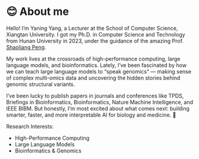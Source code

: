# 😊 About me
Hello! I’m Yaning Yang, a Lecturer at the School of Computer Science, Xiangtan University. I got my Ph.D. in Computer Science and Technology from Hunan University in 2023, under the guidance of the amazing Prof. [Shaoliang Peng](https://csee.hnu.edu.cn/people/pengshaoliang).


My work lives at the crossroads of high-performance computing, large language models, and bioinformatics. Lately, I’ve been fascinated by how we can teach large language models to “speak genomics” — making sense of complex multi-omics data and uncovering the hidden stories behind genomic structural variants.

I’ve been lucky to publish papers in journals and conferences like TPDS, Briefings in Bioinformatics, Bioinformatics, Nature Machine Intelligence, and IEEE BIBM. But honestly, I’m most excited about what comes next: building smarter, faster, and more interpretable AI for biology and medicine. 🚀

Research Interests:
- High-Performance Computing
- Large Language Models
- Bioinformatics & Genomics
